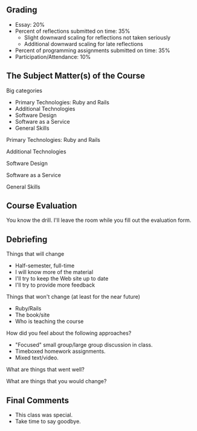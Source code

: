 Grading
-------

* Essay: 20%
* Percent of reflections submitted on time: 35%
    * Slight downward scaling for reflections not taken seriously
    * Additional downward scaling for late reflections
* Percent of programming assignments submitted on time: 35%
* Participation/Attendance: 10%

The Subject Matter(s) of the Course
-----------------------------------

Big categories

* Primary Technologies: Ruby and Rails
* Additional Technologies
* Software Design 
* Software as a Service
* General Skills

Primary Technologies: Ruby and Rails

Additional Technologies

Software Design 

Software as a Service

General Skills

Course Evaluation
-----------------

You know the drill.  I'll leave the room while you fill out the evaluation 
form.

Debriefing
----------

Things that will change

* Half-semester, full-time
* I will know more of the material
* I'll try to keep the Web site up to date
* I'll try to provide more feedback

Things that won't change (at least for the near future)

* Ruby/Rails
* The book/site
* Who is teaching the course

How did you feel about the following approaches?

* "Focused" small group/large group discussion in class.
* Timeboxed homework assignments.
* Mixed text/video.

What are things that went well?

What are things that you would change?

Final Comments
--------------

* This class was special.
* Take time to say goodbye.
